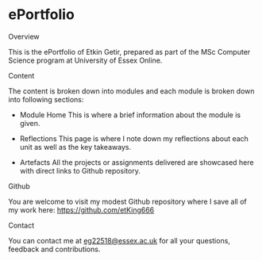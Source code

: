 # ePortfolio

Overview

This is the ePortfolio of Etkin Getir, prepared as part of the MSc Computer Science program at University of Essex Online.

Content

The content is broken down into modules and each module is broken down into following sections:

- Module Home
This is where a brief information about the module is given.

- Reflections
This page is where I note down my reflections about each unit as well as the key takeaways.

- Artefacts
All the projects or assignments delivered are showcased here with direct links to Github repository.

Github

You are welcome to visit my modest Github repository where I save all of my work here: https://github.com/etKing666

Contact

You can contact me at eg22518@essex.ac.uk for all your questions, feedback and contributions.
